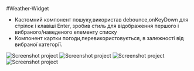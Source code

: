  #Weather-Widget
 <ul>
  <li>Кастомний компонент пошуку,використав debounce,onKeyDown для стрілок і клавіші Enter, зробив стиль для відображення першого і вибраного/наведеного елементу списку</li>
  <li>Компонент картки погоди,перевикористовується, в залежності від вибраної категорії.</li>
 </ul>
<img src="/public/screenshorts/screenshot2.png" alt="Screenshot project">
<img src="/public/screenshorts/screenshot3.png" alt="Screenshot project">
<img src="/public/screenshorts/screenshot4.png" alt="Screenshot project">
<img src="/public/screenshorts/screenshot1.png" alt="Screenshot project">
